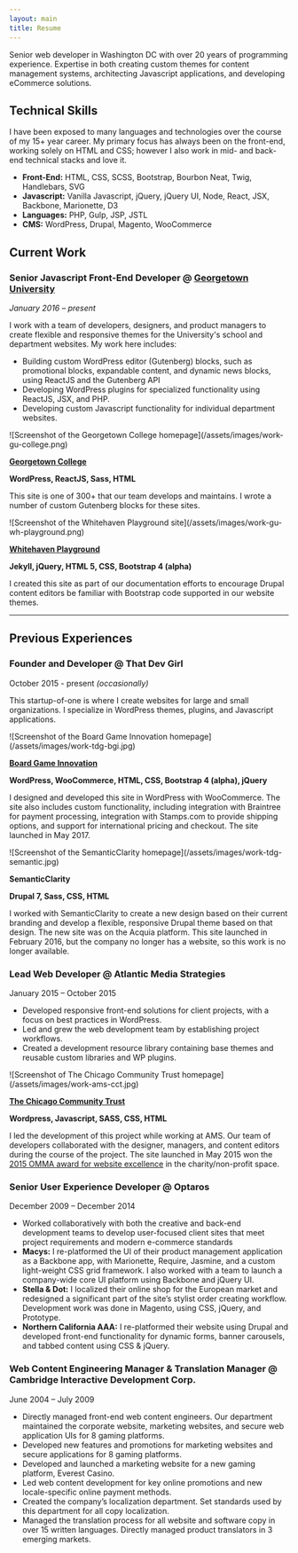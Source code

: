 ```yaml
---
layout: main
title: Resume
---
```


Senior web developer in Washington DC with over 20 years of programming experience. Expertise in both creating custom themes for content management systems, architecting Javascript applications, and developing eCommerce solutions.



<section markdown="1" class="has-background" aria-label="Technical Skills">

## Technical Skills

I have been exposed to many languages and technologies over the course of my 15+ year career. My primary focus has always been on the front-end, working solely on HTML and CSS; however I also work in mid- and back-end technical stacks and love it.

* **Front-End:** HTML, CSS, SCSS, Bootstrap, Bourbon Neat, Twig, Handlebars, SVG
* **Javascript:** Vanilla Javascript, jQuery, jQuery UI, Node, React, JSX, Backbone, Marionette, D3
* **Languages:** PHP, Gulp, JSP, JSTL
* **CMS:** WordPress, Drupal, Magento, WooCommerce

</section>



<section markdown="1" aria-label="Current Work">

## Current Work

### Senior Javascript Front-End Developer @ [Georgetown University](https://georgetown.edu)

_January 2016 – present_

I work with a team of developers, designers, and product managers to create flexible and responsive themes for the University's school and department websites. My work here includes:

* Building custom WordPress editor (Gutenberg) blocks, such as promotional blocks, expandable content, and dynamic news blocks, using ReactJS and the Gutenberg API
* Developing WordPress plugins for specialized functionality using ReactJS, JSX, and PHP.
* Developing custom Javascript functionality for individual department websites.

<div markdown="1" class="work-examples">

<div markdown="1">
![Screenshot of the Georgetown College homepage](/assets/images/work-gu-college.png)

**[Georgetown College](https://college.georgetown.edu)**

**WordPress, ReactJS, Sass, HTML**

This site is one of 300+ that our team develops and maintains. I wrote a number of custom Gutenberg blocks for these sites.
</div>

<div markdown="1">
![Screenshot of the Whitehaven Playground site](/assets/images/work-gu-wh-playground.png)

**[Whitehaven Playground](https://georgetown-university.github.io/whitehaven-playground/)**

**Jekyll, jQuery, HTML 5, CSS, Bootstrap 4 (alpha)**

I created this site as part of our documentation efforts to encourage Drupal content editors be familiar with Bootstrap code supported in our website themes.
</div>

</div>

</section>

---

<section markdown="1">

## Previous Experiences

### Founder and Developer @ That Dev Girl

October 2015 - present _(occasionally)_

This startup-of-one is where I create websites for large and small organizations. I specialize in WordPress themes, plugins, and Javascript applications.

<div markdown="1" class="work-examples">

<div markdown="1">
![Screenshot of the Board Game Innovation homepage](/assets/images/work-tdg-bgi.jpg)

**[Board Game Innovation](https://boardgameinnovation.com/)**

**WordPress, WooCommerce, HTML, CSS, Bootstrap 4 (alpha), jQuery**

I designed and developed this site in WordPress with WooCommerce. The site also includes custom functionality, including integration with Braintree for payment processing, integration with Stamps.com to provide shipping options, and support for international pricing and checkout. The site launched in May 2017.
</div>

<div markdown="1">
![Screenshot of the SemanticClarity homepage](/assets/images/work-tdg-semantic.jpg)

**SemanticClarity**

**Drupal 7, Sass, CSS, HTML**

I worked with SemanticClarity to create a new design based on their current branding and develop a flexible, responsive Drupal theme based on that design. The new site was on the Acquia platform. This site launched in February 2016, but the company no longer has a website, so this work is no longer available.
</div>

</div>

### Lead Web Developer @ Atlantic Media Strategies

January 2015 – October 2015

* Developed responsive front-end solutions for client projects, with a focus on best practices in WordPress.
* Led and grew the web development team by establishing project workflows.
* Created a development resource library containing base themes and reusable custom libraries and WP plugins.

<div markdown="1" class="work-examples">

<div markdown="1">
![Screenshot of The Chicago Community Trust homepage](/assets/images/work-ams-cct.jpg)

**[The Chicago Community Trust](https://www.cct.org/)**

**Wordpress, Javascript, SASS, CSS, HTML**

I led the development of this project while working at AMS. Our team of developers collaborated with the designer, managers, and content editors during the course of the project. The site launched in May 2015 won the [2015 OMMA award for website excellence](https://www.mediapost.com/ommaawards/winners/?event=2015) in the charity/non-profit space.
</div>

</div>

### Senior User Experience Developer @ Optaros

December 2009 – December 2014

* Worked collaboratively with both the creative and back-end development teams to develop user-focused client sites that meet project requirements and modern e-commerce standards
* **Macys:** I re-platformed the UI of their product management application as a Backbone app, with Marionette, Require, Jasmine, and a custom light-weight CSS grid framework. I also worked with a team to launch a company-wide core UI platform using Backbone and jQuery UI.
* **Stella & Dot:** I localized their online shop for the European market and redesigned a significant part of the site’s stylist order creating workflow. Development work was done in Magento, using CSS, jQuery, and Prototype.
* **Northern California AAA:** I re-platformed their website using Drupal and developed front-end functionality for dynamic forms, banner carousels, and tabbed content using CSS & jQuery.

### Web Content Engineering Manager & Translation Manager @ Cambridge Interactive Development Corp.

June 2004 – July 2009

* Directly managed front-end web content engineers. Our department maintained the corporate website, marketing websites, and secure web application UIs for 8 gaming platforms.
* Developed new features and promotions for marketing websites and secure applications for 8 gaming platforms.
* Developed and launched a marketing website for a new gaming platform, Everest Casino.
* Led web content development for key online promotions and new locale-specific online payment methods.
* Created the company’s localization department. Set standards used by this department for all copy localization.
* Managed the translation process for all website and software copy in over 15 written languages. Directly managed product translators in 3 emerging markets.

</section>
